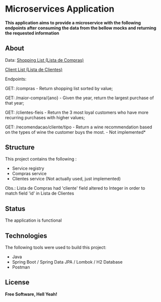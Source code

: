 # Microservices Application

#### This application aims to provide a microservice with the following endpoints after consuming the data from the bellow mocks and returning the requested information

## About

Data:
[Shopping List (Lista de Compras)](http://www.mocky.io/v2/598b16861100004905515ec7)

[Client List (Lista de Clientes)](http://www.mocky.io/v2/598b16291100004705515ec5)

Endpoints:

GET: /compras - Return shopping list sorted by value;

GET: /maior-compra/{ano} - Given the year, return the largest purchase of that year;

GET: /clientes-fieis - Return the 3 most loyal customers who have more recurring purchases with higher values;

GET: /recomendacao/cliente/tipo - Return a wine recommendation based on the types of wine the customer buys the most. - Not implemented*

## Structure
This project contains the following :
- Service registry
- Compras service
- Clientes service (Not actually used, just implemented)

Obs.: Lista de Compras had 'cliente' field altered to Integer in order to match field 'id' in Lista de Clientes   

## Status

The application is functional

## Technologies

The following tools were used to build this project:

- Java
- Spring Boot / Spring Data JPA / Lombok / H2 Database 
- Postman

## License

**Free Software, Hell Yeah!**